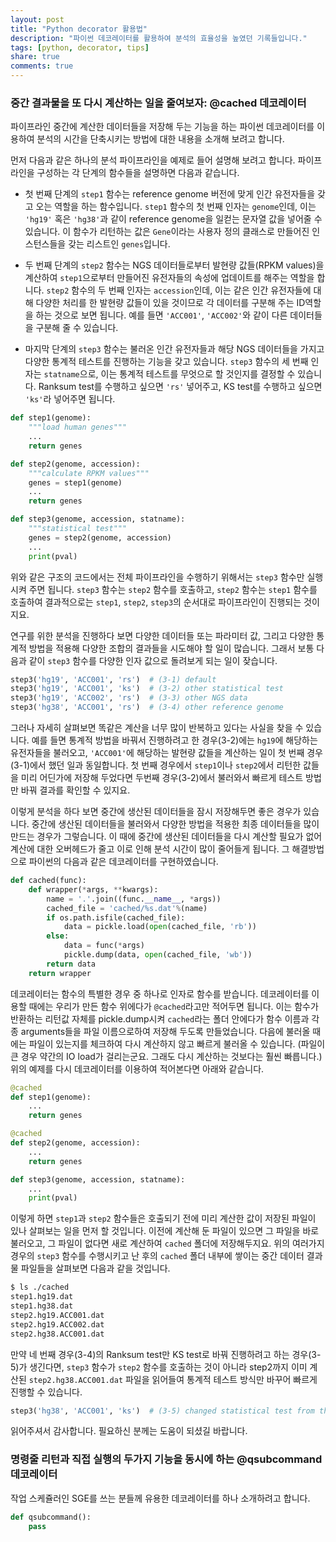 ```yaml
---
layout: post
title: "Python decorator 활용법"
description: "파이썬 데코레이터를 활용하여 분석의 효율성을 높였던 기록들입니다."
tags: [python, decorator, tips]
share: true
comments: true
---
```


### 중간 결과물을 또 다시 계산하는 일을 줄여보자: @cached 데코레이터

파이프라인 중간에 계산한 데이터들을 저장해 두는 기능을 하는 파이썬 데코레이터를 이용하여 분석의 시간을 단축시키는 방법에 대한 내용을 소개해 보려고 합니다.

 먼저 다음과 같은 하나의 분석 파이프라인을 예제로 들어 설명해 보려고 합니다. 파이프라인을 구성하는 각 단계의 함수들을 설명하면 다음과 같습니다.

* 첫 번째 단계의 `step1` 함수는 reference genome 버전에 맞게 인간 유전자들을 갖고 오는 역할을 하는 함수입니다. `step1` 함수의 첫 번째 인자는 `genome`인데, 이는 `'hg19'` 혹은 `'hg38'`과 같이 reference genome을 일컫는 문자열 값을 넣어줄 수 있습니다. 이 함수가 리턴하는 값은 `Gene`이라는 사용자 정의 클래스로 만들어진 인스턴스들을 갖는 리스트인 `genes`입니다.

* 두 번째 단계의 `step2` 함수는 NGS 데이터들로부터 발현량 값들(RPKM values)을 계산하여 `step1`으로부터 만들어진 유전자들의 속성에 업데이트를 해주는 역할을 합니다. `step2` 함수의 두 번째 인자는 `accession`인데, 이는 같은 인간 유전자들에 대해 다양한 처리를 한 발현량 값들이 있을 것이므로 각 데이터를 구분해 주는 ID역할을 하는 것으로 보면 됩니다. 예를 들면 `'ACC001'`, `'ACC002'`와 같이 다른 데이터들을 구분해 줄 수 있습니다.

* 마지막 단계의 `step3` 함수는 불러온 인간 유전자들과 해당 NGS 데이터들을 가지고 다양한 통계적 테스트를 진행하는 기능을 갖고 있습니다. `step3` 함수의 세 번째 인자는 `statname`으로, 이는 통계적 테스트를 무엇으로 할 것인지를 결정할 수 있습니다. Ranksum test를 수행하고 싶으면 `'rs'` 넣어주고, KS test를 수행하고 싶으면 `'ks'`라 넣어주면 됩니다.


```python
def step1(genome):
    """load human genes"""
    ...
    return genes

def step2(genome, accession):
    """calculate RPKM values"""
    genes = step1(genome)
    ...
    return genes

def step3(genome, accession, statname):
    """statistical test"""
    genes = step2(genome, accession)
    ...
    print(pval)
```

위와 같은 구조의 코드에서는 전체 파이프라인을 수행하기 위해서는 `step3` 함수만 실행시켜 주면 됩니다. `step3` 함수는 `step2` 함수를 호출하고, `step2` 함수는 `step1` 함수를 호출하여 결과적으로는 `step1`, `step2`, `step3`의 순서대로 파이프라인이 진행되는 것이지요.

연구를 위한 분석을 진행하다 보면 다양한 데이터들 또는 파라미터 값, 그리고 다양한 통계적 방법을 적용해 다양한 조합의 결과들을 시도해야 할 일이 많습니다. 그래서 보통 다음과 같이 `step3` 함수를 다양한 인자 값으로 돌려보게 되는 일이 잦습니다.

```python
step3('hg19', 'ACC001', 'rs')  # (3-1) default
step3('hg19', 'ACC001', 'ks')  # (3-2) other statistical test
step3('hg19', 'ACC002', 'rs')  # (3-3) other NGS data    
step3('hg38', 'ACC001', 'rs')  # (3-4) other reference genome
```

그러나 자세히 살펴보면 똑같은 계산을 너무 많이 반복하고 있다는 사실을 찾을 수 있습니다. 예를 들면 통계적 방법을 바꿔서 진행하려고 한 경우(3-2)에는 `hg19`에 해당하는 유전자들을 불러오고, `'ACC001'`에 해당하는 발현량 값들을 계산하는 일이 첫 번째 경우(3-1)에서 했던 일과 동일합니다. 첫 번째 경우에서 `step1`이나 `step2`에서 리턴한 값들을 미리 어딘가에 저장해 두었다면 두번째 경우(3-2)에서 불러와서 빠르게 테스트 방법만 바꿔 결과를 확인할 수 있지요.

이렇게 분석을 하다 보면 중간에 생산된 데이터들을 잠시 저장해두면 좋은 경우가 있습니다. 중간에 생산된 데이터들을 불러와서 다양한 방법을 적용한 최종 데이터들을 많이 만드는 경우가 그렇습니다. 이 때에 중간에 생산된 데이터들을 다시 계산할 필요가 없어 계산에 대한 오버헤드가 줄고 이로 인해 분석 시간이 많이 줄어들게 됩니다. 그 해결방법으로 파이썬의 다음과 같은 데코레이터를 구현하였습니다.

```python
def cached(func):
    def wrapper(*args, **kwargs):
        name = '.'.join((func.__name__, *args))
        cached_file = 'cached/%s.dat'%(name)
        if os.path.isfile(cached_file):
            data = pickle.load(open(cached_file, 'rb'))
        else:
            data = func(*args)
            pickle.dump(data, open(cached_file, 'wb'))
        return data
    return wrapper
```

데코레이터는 함수의 특별한 경우 중 하나로 인자로 함수를 받습니다. 데코레이터를 이용할 때에는 우리가 만든 함수 위에다가 `@cached`라고만 적어두면 됩니다. 이는 함수가 반환하는 리턴값 자체를 pickle.dump시켜 `cached`라는 폴더 안에다가 함수 이름과 각종 arguments들을 파일 이름으로하여 저장해 두도록 만들었습니다. 다음에 불러올 때에는 파일이 있는지를 체크하여 다시 계산하지 않고 빠르게 불러올 수 있습니다. (파일이 큰 경우 약간의 IO load가 걸리는군요. 그래도 다시 계산하는 것보다는 훨씬 빠릅니다.) 위의 예제를 다시 데코레이터를 이용하여 적어본다면 아래와 같습니다.

```python
@cached
def step1(genome):
    ...
    return genes

@cached
def step2(genome, accession):
    ...
    return genes

def step3(genome, accession, statname):
    ...
    print(pval)
```

이렇게 하면 `step1`과 `step2` 함수들은 호출되기 전에 미리 계산한 값이 저장된 파일이 있나 살펴보는 일을 먼저 할 것입니다. 이전에 계산해 둔 파일이 있으면 그 파일을 바로 불러오고, 그 파일이 없다면 새로 계산하여 `cached` 폴더에 저장해두지요. 위의 여러가지 경우의 `step3` 함수를 수행시키고 난 후의 `cached` 폴더 내부에 쌓이는 중간 데이터 결과물 파일들을 살펴보면 다음과 같을 것입니다.

```bash
$ ls ./cached
step1.hg19.dat
step1.hg38.dat
step2.hg19.ACC001.dat
step2.hg19.ACC002.dat
step2.hg38.ACC001.dat
```

만약 네 번째 경우(3-4)의 Ranksum test만 KS test로 바꿔 진행하려고 하는 경우(3-5)가 생긴다면, `step3` 함수가 `step2` 함수를 호출하는 것이 아니라 step2까지 이미 계산된 `step2.hg38.ACC001.dat` 파일을 읽어들여 통계적 테스트 방식만 바꾸어 빠르게 진행할 수 있습니다.

```python
step3('hg38', 'ACC001', 'ks')  # (3-5) changed statistical test from the case 3-4
```

읽어주셔서 감사합니다. 필요하신 분께는 도움이 되셨길 바랍니다.



### 명령줄 리턴과 직접 실행의 두가지 기능을 동시에 하는 @qsubcommand 데코레이터

작업 스케쥴러인 SGE를 쓰는 분들께 유용한 데코레이터를 하나 소개하려고 합니다.


```python
def qsubcommand():
    pass
```